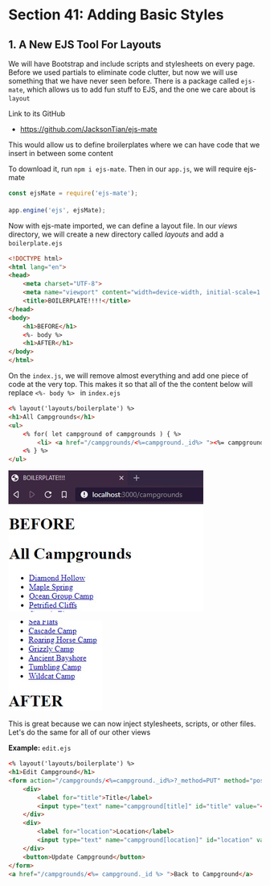 # Section 41: Adding Basic Styles

## 1. A New EJS Tool For Layouts

We will have Bootstrap and include scripts and stylesheets on every page. Before we used partials to eliminate code clutter, but now we will use something that we have never seen before. There is a package called `ejs-mate`, which allows us to add fun stuff to EJS, and the one we care about is `layout`

Link to its GitHub
- https://github.com/JacksonTian/ejs-mate

This would allow us to define broilerplates where we can have code that we insert in between some content

To download it, run `npm i ejs-mate`. Then in our `app.js`, we will require ejs-mate

```js
const ejsMate = require('ejs-mate');

app.engine('ejs', ejsMate);
```

Now with ejs-mate imported, we can define a layout file. In our _views_ directory, we will create a new directory called _layouts_ and add a `boilerplate.ejs`

```html
<!DOCTYPE html>
<html lang="en">
<head>
    <meta charset="UTF-8">
    <meta name="viewport" content="width=device-width, initial-scale=1.0">
    <title>BOILERPLATE!!!!</title>
</head>
<body>
    <h1>BEFORE</h1>
    <%- body %> 
    <h1>AFTER</h1>
</body>
</html>
```

On the `index.js`, we will remove almost everything and add one piece of code at the very top. This makes it so that all of the the content below will replace `<%- body %> ` in `index.ejs`

```html
<% layout('layouts/boilerplate') %> 
<h1>All Campgrounds</h1>
<ul>
    <% for( let campground of campgrounds ) { %>
        <li> <a href="/campgrounds/<%=campground._id%> "><%= campground.title %></a> </li>
    <% } %>
</ul>
```

![img1](https://github.com/Brian-E-Nguyen/Web-Dev-Bootcamp-2020/blob/41-YelpCamp-Styles/41-YelpCamp-Styles/img-for-notes/img1.jpg)


![img2](https://github.com/Brian-E-Nguyen/Web-Dev-Bootcamp-2020/blob/41-YelpCamp-Styles/41-YelpCamp-Styles/img-for-notes/img2.jpg)

This is great because we can now inject stylesheets, scripts, or other files. Let's do the same for all of our other views

**Example:** `edit.ejs`

```html
<% layout('layouts/boilerplate') %> 
<h1>Edit Campground</h1>
<form action="/campgrounds/<%=campground._id%>?_method=PUT" method="post">
    <div>
        <label for="title">Title</label>
        <input type="text" name="campground[title]" id="title" value="<%=campground.title%>">
    </div>
    <div>
        <label for="location">Location</label>
        <input type="text" name="campground[location]" id="location" value="<%=campground.location%>">
    </div>
    <button>Update Campground</button>
</form>
<a href="/campgrounds/<%= campground._id %> ">Back to Campground</a>
```